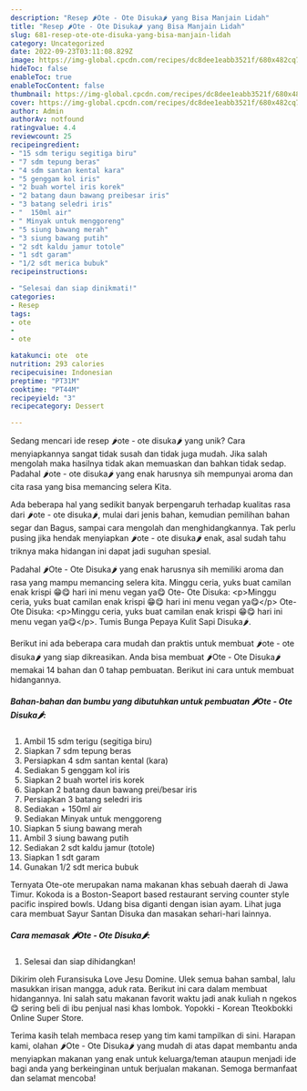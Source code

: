 ```yaml
---
description: "Resep 🌶Ote - Ote Disuka🌶 yang Bisa Manjain Lidah"
title: "Resep 🌶Ote - Ote Disuka🌶 yang Bisa Manjain Lidah"
slug: 681-resep-ote-ote-disuka-yang-bisa-manjain-lidah
category: Uncategorized
date: 2022-09-23T03:11:08.829Z
image: https://img-global.cpcdn.com/recipes/dc8dee1eabb3521f/680x482cq70/ote-ote-disuka-foto-resep-utama.jpg
hideToc: false
enableToc: true
enableTocContent: false
thumbnail: https://img-global.cpcdn.com/recipes/dc8dee1eabb3521f/680x482cq70/ote-ote-disuka-foto-resep-utama.jpg
cover: https://img-global.cpcdn.com/recipes/dc8dee1eabb3521f/680x482cq70/ote-ote-disuka-foto-resep-utama.jpg
author: Admin
authorAv: notfound
ratingvalue: 4.4
reviewcount: 25
recipeingredient:
- "15 sdm terigu segitiga biru"
- "7 sdm tepung beras"
- "4 sdm santan kental kara"
- "5 genggam kol iris"
- "2 buah wortel iris korek"
- "2 batang daun bawang preibesar iris"
- "3 batang seledri iris"
- "  150ml air"
- " Minyak untuk menggoreng"
- "5 siung bawang merah"
- "3 siung bawang putih"
- "2 sdt kaldu jamur totole"
- "1 sdt garam"
- "1/2 sdt merica bubuk"
recipeinstructions:

- "Selesai dan siap dinikmati!"
categories:
- Resep
tags:
- ote
- 
- ote

katakunci: ote  ote 
nutrition: 293 calories
recipecuisine: Indonesian
preptime: "PT31M"
cooktime: "PT44M"
recipeyield: "3"
recipecategory: Dessert

---
```





Sedang mencari ide resep 🌶ote - ote disuka🌶 yang unik? Cara menyiapkannya sangat tidak susah dan tidak juga mudah. Jika salah mengolah maka hasilnya tidak akan memuaskan dan bahkan tidak sedap. Padahal 🌶ote - ote disuka🌶 yang enak harusnya sih mempunyai aroma dan cita rasa yang bisa memancing selera Kita.





Ada beberapa hal yang sedikit banyak berpengaruh terhadap kualitas rasa dari 🌶ote - ote disuka🌶, mulai dari jenis bahan, kemudian pemilihan bahan segar dan Bagus, sampai cara mengolah dan menghidangkannya. Tak perlu pusing jika hendak menyiapkan 🌶ote - ote disuka🌶 enak,      asal sudah tahu triknya maka hidangan ini dapat jadi suguhan spesial.














Padahal 🌶Ote - Ote Disuka🌶 yang enak harusnya sih memiliki aroma dan rasa yang mampu memancing selera kita. Minggu ceria, yuks buat camilan enak krispi 😁😋 hari ini menu vegan ya😋 Ote- Ote Disuka: &lt;p&gt;Minggu ceria, yuks buat camilan enak krispi 😁😋 hari ini menu vegan ya😋&lt;/p&gt; Ote- Ote Disuka: &lt;p&gt;Minggu ceria, yuks buat camilan enak krispi 😁😋 hari ini menu vegan ya😋&lt;/p&gt;. Tumis Bunga Pepaya Kulit Sapi Disuka🌶.






Berikut ini ada beberapa cara mudah dan praktis untuk membuat 🌶ote - ote disuka🌶 yang siap dikreasikan. Anda bisa membuat 🌶Ote - Ote Disuka🌶 memakai 14 bahan dan 0 tahap pembuatan. Berikut ini cara untuk membuat hidangannya.

<!--inarticleads1-->

##### Bahan-bahan dan bumbu yang dibutuhkan untuk pembuatan 🌶Ote - Ote Disuka🌶:

1. Ambil 15 sdm terigu (segitiga biru)
1. Siapkan 7 sdm tepung beras
1. Persiapkan 4 sdm santan kental (kara)
1. Sediakan 5 genggam kol iris
1. Siapkan 2 buah wortel iris korek
1. Siapkan 2 batang daun bawang prei/besar iris
1. Persiapkan 3 batang seledri iris
1. Sediakan  + 150ml air
1. Sediakan  Minyak untuk menggoreng
1. Siapkan 5 siung bawang merah
1. Ambil 3 siung bawang putih
1. Sediakan 2 sdt kaldu jamur (totole)
1. Siapkan 1 sdt garam
1. Gunakan 1/2 sdt merica bubuk


Ternyata Ote-ote merupakan nama makanan khas sebuah daerah di Jawa Timur. Kokoda is a Boston-Seaport based restaurant serving counter style pacific inspired bowls. Udang bisa diganti dengan isian ayam. Lihat juga cara membuat Sayur Santan Disuka dan masakan sehari-hari lainnya. 

<!--inarticleads2-->

##### Cara memasak 🌶Ote - Ote Disuka🌶:


1. Selesai dan siap dihidangkan!

Dikirim oleh Furansisuka Love Jesu Domine. Ulek semua bahan sambal, lalu masukkan irisan mangga, aduk rata. Berikut ini cara dalam membuat hidangannya. Ini salah satu makanan favorit waktu jadi anak kuliah n ngekos😋 sering beli di ibu penjual nasi khas lombok. Yopokki - Korean Tteokbokki Online Super Store. 

Terima kasih telah membaca resep yang tim kami tampilkan di sini. Harapan kami, olahan 🌶Ote - Ote Disuka🌶 yang mudah di atas dapat membantu anda menyiapkan makanan yang enak untuk keluarga/teman ataupun menjadi ide bagi anda yang berkeinginan untuk berjualan makanan. Semoga bermanfaat dan selamat mencoba!
